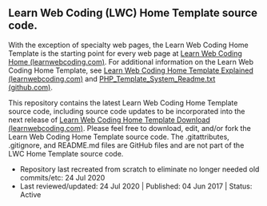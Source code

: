 ## Learn Web Coding (LWC) Home Template source code.

With the exception of specialty web pages, the Learn Web Coding Home Template is the starting point for every web page at [Learn Web Coding Home (learnwebcoding.com)](http://www.learnwebcoding.com/). For additional information on the Learn Web Coding Home Template, see [Learn Web Coding Home Template Explained (learnwebcoding.com)](http://www.learnwebcoding.com/html/template_explained.php) and [PHP_Template_System_Readme.txt (github.com)](https://github.com/learnwebcoding/lwc_home_template/blob/master/templates/PHP_Template_System_Readme.txt).

This repository contains the latest Learn Web Coding Home Template source code, including source code updates to be incorporated into the next release of [Learn Web Coding Home Template Download (learnwebcoding.com)](http://www.learnwebcoding.com/html/template_download.php). Please feel free to download, edit, and/or fork the Learn Web Coding Home Template source code. The .gitattributes, .gitignore, and README.md files are GitHub files and are not part of the LWC Home Template source code.

* Repository last recreated from scratch to eliminate no longer needed old commits/etc: 24 Jul 2020
* Last reviewed/updated: 24 Jul 2020 | Published: 04 Jun 2017 | Status: Active
